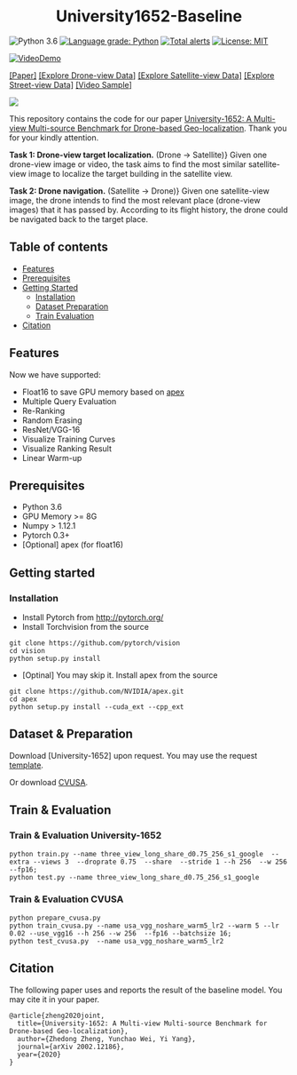 <h1 align="center"> University1652-Baseline </h1>

![Python 3.6](https://img.shields.io/badge/python-3.6-green.svg)
[![Language grade: Python](https://img.shields.io/lgtm/grade/python/g/layumi/Person_reID_baseline_pytorch.svg?logo=lgtm&logoWidth=18)](https://lgtm.com/projects/g/layumi/Person_reID_baseline_pytorch/context:python)
[![Total alerts](https://img.shields.io/lgtm/alerts/g/layumi/Person_reID_baseline_pytorch.svg?logo=lgtm&logoWidth=18)](https://lgtm.com/projects/g/layumi/Person_reID_baseline_pytorch/alerts/)
[![License: MIT](https://img.shields.io/badge/License-MIT-green.svg)](https://opensource.org/licenses/MIT)

[![VideoDemo](https://github.com/layumi/University1652-Baseline/blob/master/docs/index_files/youtube1.png)](https://www.youtube.com/watch?v=dzxXPp8tVn4)

[[Paper]](https://arxiv.org/abs/2002.12186) 
[[Explore Drone-view Data]](https://github.com/layumi/University1652-Baseline/blob/master/docs/index_files/sample_drone.jpg?raw=true)
[[Explore Satellite-view Data]](https://github.com/layumi/University1652-Baseline/blob/master/docs/index_files/sample_satellite.jpg?raw=true)
[[Explore Street-view Data]](https://github.com/layumi/University1652-Baseline/blob/master/docs/index_files/sample_street.jpg?raw=true)
[[Video Sample]](https://youtu.be/dzxXPp8tVn4)

![](https://github.com/layumi/University1652-Baseline/blob/master/docs/index_files/Data.jpg)

This repository contains the code for our paper [University-1652: A Multi-view Multi-source Benchmark for Drone-based Geo-localization](https://arxiv.org/abs/2002.12186). Thank you for your kindly attention.

**Task 1: Drone-view target localization.** (Drone -> Satellite)} Given one drone-view image or video, the task aims to find the most similar satellite-view image to localize the target building in the satellite view. 

**Task 2: Drone navigation.** (Satellite -> Drone)}  Given one satellite-view image, the drone intends to find the most relevant place (drone-view images) that it has passed by. According to its flight history, the drone could be navigated back to the target place.

## Table of contents
* [Features](#features)
* [Prerequisites](#prerequisites)
* [Getting Started](#getting-started)
    * [Installation](#installation)
    * [Dataset Preparation](#dataset--preparation)
    * [Train Evaluation ](#train--evaluation)
* [Citation](#citation)

## Features
Now we have supported:
- Float16 to save GPU memory based on [apex](https://github.com/NVIDIA/apex)
- Multiple Query Evaluation
- Re-Ranking
- Random Erasing
- ResNet/VGG-16
- Visualize Training Curves
- Visualize Ranking Result
- Linear Warm-up 

## Prerequisites

- Python 3.6
- GPU Memory >= 8G
- Numpy > 1.12.1
- Pytorch 0.3+
- [Optional] apex (for float16) 

## Getting started
### Installation
- Install Pytorch from http://pytorch.org/
- Install Torchvision from the source
```
git clone https://github.com/pytorch/vision
cd vision
python setup.py install
```
- [Optinal] You may skip it. Install apex from the source
```
git clone https://github.com/NVIDIA/apex.git
cd apex
python setup.py install --cuda_ext --cpp_ext
```

## Dataset & Preparation
Download [University-1652] upon request. You may use the request [template](https://github.com/layumi/University1652-Baseline/blob/master/Request.md).

Or download [CVUSA](http://cs.uky.edu/~jacobs/datasets/cvusa/).

## Train & Evaluation 
### Train & Evaluation University-1652
```
python train.py --name three_view_long_share_d0.75_256_s1_google  --extra --views 3  --droprate 0.75  --share  --stride 1 --h 256  --w 256 --fp16; 
python test.py --name three_view_long_share_d0.75_256_s1_google
```

### Train & Evaluation CVUSA
```
python prepare_cvusa.py
python train_cvusa.py --name usa_vgg_noshare_warm5_lr2 --warm 5 --lr 0.02 --use_vgg16 --h 256 --w 256  --fp16 --batchsize 16;
python test_cvusa.py  --name usa_vgg_noshare_warm5_lr2 
```



## Citation
The following paper uses and reports the result of the baseline model. You may cite it in your paper.
```
@article{zheng2020joint,
  title={University-1652: A Multi-view Multi-source Benchmark for Drone-based Geo-localization},
  author={Zhedong Zheng, Yunchao Wei, Yi Yang},
  journal={arXiv 2002.12186},
  year={2020}
}
```
